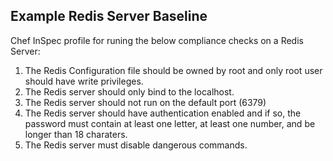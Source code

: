 ## Example Redis Server Baseline

Chef InSpec profile for runing the below compliance checks on a Redis Server:

1. The Redis Configuration file should be owned by root and only root user should have write privileges. 
1. The Redis server should only bind to the localhost.
1. The Redis server should not run on the default port (6379)
1. The Redis server should have authentication enabled and if so, the password must contain at least one letter, at least one number, and be longer than 18 charaters.
1. The Redis server must disable dangerous commands.

